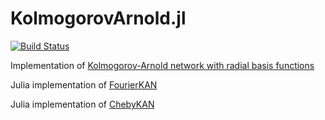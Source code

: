 # KolmogorovArnold.jl

[![Build Status](https://github.com/vpuri3/KolmogorovArnold.jl/actions/workflows/CI.yml/badge.svg?branch=master)](https://github.com/vpuri3/KolmogorovArnold.jl/actions/workflows/CI.yml?query=branch%3Amaster)


Implementation of [Kolmogorov-Arnold network with radial basis functions](https://github.com/vpuri3/KolmogorovArnold.jl)

Julia implementation of [FourierKAN](https://github.com/GistNoesis/FourierKAN)

Julia implementation of [ChebyKAN](https://github.com/SynodicMonth/ChebyKAN)
